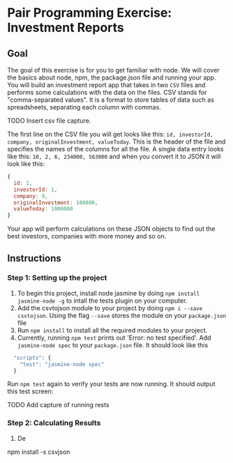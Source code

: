 # Pair Programming Exercise: Investment Reports

## Goal

The goal of this exercise is for you to get familiar with node. We will cover the basics about node, npm, the package.json file and running your app. You will build an investment report app  that takes in two `CSV` files and performs some calculations with the data on the files. CSV stands for "comma-separated values". It is a format to store tables of data such as spreadsheets, separating each column with commas.

TODO Insert csv file capture.

The first line on the CSV file you will get looks like this: `id, investorId, company, originalInvestment, valueToday`. This is the header of the file and specifies the names of the columns for all the file. A single data entry looks like this: `10, 2, 6, 234000, 563000` and when you convert it to JSON it will look like this:

```javascript
{
  id: 1,
  investorId: 1,
  company: 9,
  originalInvestment: 100000,
  valueToday: 1000000
}
```

Your app will perform calculations on these JSON objects to find out the best investors, companies with more money and so on.

## Instructions

### Step 1: Setting up the project
1. To begin this project, install node jasmine by doing `npm install jasmine-node -g` to intall the tests plugin on your computer.
1. Add the csvtojson module to your project by doing `npm i --save csvtojson`. Using the flag `--save` stores the module on your `package.json` file
1. Run `npm install` to install all the required modules to your project.
1. Currently, running `npm test` prints out 'Error: no test specified'. Add `jasmine-node spec` to your `package.json` file. It should look like this

```javascript   
  "scripts": {
    "test": "jasmine-node spec"
  }
```

Run `npm test` again to verify your tests are now running. It should output this test screen:

TODO Add capture of running rests

### Step 2: Calculating Results

1. De

 npm install -s csvjson
 
